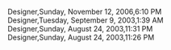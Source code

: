 ﻿Designer,Sunday, November 12, 2006,6:10 PM  Designer,Tuesday, September 9, 2003,1:39 AM  Designer,Sunday, August 24, 2003,11:31 PM  Designer,Sunday, August 24, 2003,11:26 PM